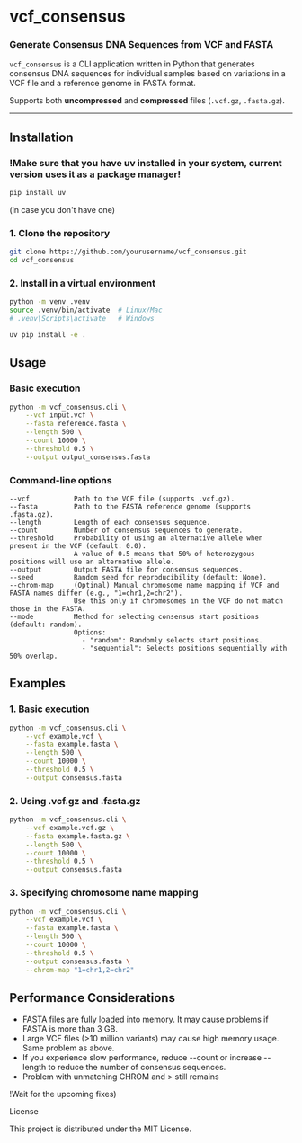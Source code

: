# vcf_consensus
### Generate Consensus DNA Sequences from VCF and FASTA

`vcf_consensus` is a CLI application written in Python that generates consensus DNA sequences for individual samples based on variations in a VCF file and a reference genome in FASTA format.

Supports both **uncompressed** and **compressed** files (`.vcf.gz`, `.fasta.gz`).

---

## **Installation**

### **!Make sure that you have uv installed in your system, current version uses it as a package manager!**

```bash
pip install uv 
```
(in case you don't have one)

### 1. Clone the repository
```bash
git clone https://github.com/yourusername/vcf_consensus.git
cd vcf_consensus
```

### 2. Install in a virtual environment

```bash
python -m venv .venv
source .venv/bin/activate  # Linux/Mac
# .venv\Scripts\activate   # Windows

uv pip install -e .
```

## **Usage**

### Basic execution
```bash
python -m vcf_consensus.cli \
    --vcf input.vcf \
    --fasta reference.fasta \
    --length 500 \
    --count 10000 \
    --threshold 0.5 \
    --output output_consensus.fasta
```

### Command-line options
```
--vcf	        Path to the VCF file (supports .vcf.gz).
--fasta	        Path to the FASTA reference genome (supports .fasta.gz).
--length	    Length of each consensus sequence.
--count	        Number of consensus sequences to generate.
--threshold     Probability of using an alternative allele when present in the VCF (default: 0.0). 
                A value of 0.5 means that 50% of heterozygous positions will use an alternative allele.
--output	    Output FASTA file for consensus sequences.
--seed	        Random seed for reproducibility (default: None).
--chrom-map     (Optinal) Manual chromosome name mapping if VCF and FASTA names differ (e.g., "1=chr1,2=chr2").
                Use this only if chromosomes in the VCF do not match those in the FASTA.
--mode          Method for selecting consensus start positions (default: random). 
                Options:
                  - "random": Randomly selects start positions.
                  - "sequential": Selects positions sequentially with 50% overlap.
```


## Examples

### 1. Basic execution

```bash
python -m vcf_consensus.cli \
    --vcf example.vcf \
    --fasta example.fasta \
    --length 500 \
    --count 10000 \
    --threshold 0.5 \
    --output consensus.fasta
```

### 2. Using .vcf.gz and .fasta.gz

```bash
python -m vcf_consensus.cli \
    --vcf example.vcf.gz \
    --fasta example.fasta.gz \
    --length 500 \
    --count 10000 \
    --threshold 0.5 \
    --output consensus.fasta
```

### 3. Specifying chromosome name mapping

```bash
python -m vcf_consensus.cli \
    --vcf example.vcf \
    --fasta example.fasta \
    --length 500 \
    --count 10000 \
    --threshold 0.5 \
    --output consensus.fasta \
    --chrom-map "1=chr1,2=chr2"
```

## Performance Considerations

- FASTA files are fully loaded into memory. It may cause problems if FASTA is more than 3 GB.
- Large VCF files (>10 million variants) may cause high memory usage. Same problem as above.
- If you experience slow performance, reduce --count or increase --length to reduce the number of consensus sequences.
- Problem with unmatching CHROM and > still remains

!Wait for the upcoming fixes)

License

This project is distributed under the MIT License.
